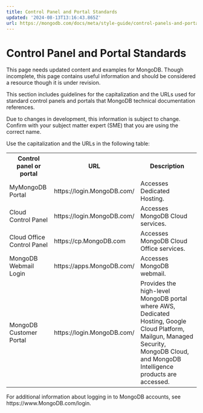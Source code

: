 ```yaml
---
title: Control Panel and Portal Standards
updated: '2024-08-13T13:16:43.865Z'
url: https://mongodb.com/docs/meta/style-guide/control-panels-and-portals/
---
```


# Control Panel and Portal Standards

This page needs updated content and examples for MongoDB. Though incomplete, this page contains useful information and should be considered a resource though it is under revision.

This section includes guidelines for the capitalization and the URLs used for standard control panels and portals that MongoDB technical documentation references.

Due to changes in development, this information is subject to change. Confirm with your subject matter expert (SME) that you are using the correct name.

Use the capitalization and the URLs in the following table:

<table>
<tr>
<th id="Control%20panel%20or%20portal">
Control panel or portal

</th>
<th id="URL">
URL

</th>
<th id="Description">
Description

</th>
</tr>
<tr>
<td headers="Control%20panel%20or%20portal">
MyMongoDB Portal

</td>
<td headers="URL">
https://login.MongoDB.com/

</td>
<td headers="Description">
Accesses Dedicated Hosting.

</td>
</tr>
<tr>
<td headers="Control%20panel%20or%20portal">
Cloud Control Panel

</td>
<td headers="URL">
https://login.MongoDB.com/

</td>
<td headers="Description">
Accesses MongoDB Cloud services.

</td>
</tr>
<tr>
<td headers="Control%20panel%20or%20portal">
Cloud Office Control Panel

</td>
<td headers="URL">
https://cp.MongoDB.com

</td>
<td headers="Description">
Accesses MongoDB Cloud Office services.

</td>
</tr>
<tr>
<td headers="Control%20panel%20or%20portal">
MongoDB Webmail Login

</td>
<td headers="URL">
https://apps.MongoDB.com/

</td>
<td headers="Description">
Accesses MongoDB webmail.

</td>
</tr>
<tr>
<td headers="Control%20panel%20or%20portal">
MongoDB Customer Portal

</td>
<td headers="URL">
https://login.MongoDB.com/

</td>
<td headers="Description">
Provides the high-level MongoDB portal where AWS, Dedicated Hosting, Google Cloud Platform, Mailgun, Managed Security, MongoDB Cloud, and MongoDB Intelligence products are accessed.

</td>
</tr>
</table>For additional information about logging in to MongoDB accounts, see https://www.MongoDB.com/login.